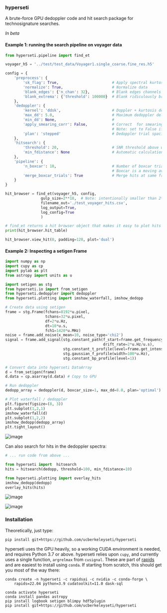 ### hyperseti

A brute-force GPU dedoppler code and hit search package for technosignature searches.

_In beta_

#### Example 1: running the search pipeline on voyager data

```python
from hyperseti.pipeline import find_et

voyager_h5 = '../test/test_data/Voyager1.single_coarse.fine_res.h5'

config = {
    'preprocess': {
        'sk_flag': True,                        # Apply spectral kurtosis flagging
        'normalize': True,                      # Normalize data
        'blank_edges': {'n_chan': 32},          # Blank edges channels
        'blank_extrema': {'threshold': 100000}  # Blank ridiculously bright signals before search
    },
    'dedoppler': {
        'kernel': 'ddsk',                       # Doppler + kurtosis doppler (ddsk)
        'max_dd': 5.0,                          # Maximum dedoppler delay, 5 Hz/s
        'min_dd': None,                         # 
        'apply_smearing_corr': False,           # Correct  for smearing within dedoppler kernel 
                                                # Note: set to False if using multiple boxcars 
        'plan': 'stepped'                       # Dedoppler trial spacing plan (stepped = less memory)
    },
    'hitsearch': {
        'threshold': 20,                        # SNR threshold above which to consider a hit
        'min_fdistance': None                   # Automatic calculation of min. channel spacing between hits
    },
    'pipeline': {
        'n_boxcar': 10,                         # Number of boxcar trials to apply (10 stages, 2^10 channels)
                                                # Boxcar is a moving average to compensate for smearing / broadband
        'merge_boxcar_trials': True             # Merge hits at same frequency that are found in multiple boxcars
    }
}

hit_browser = find_et(voyager_h5, config, 
                gulp_size=2**18,  # Note: intentionally smaller than 2**20 to test slice offset
                filename_out='./test_voyager_hits.csv',
                log_output=True,
                log_config=True
                )

# find_et returns a hit browser object that makes it easy to plot hits 
print(hit_browser.hit_table)

hit_browser.view_hit(0, padding=128, plot='dual')

```

#### Example 2: Inspecting a setigen Frame

```python
import numpy as np
import cupy as cp
import pylab as plt
from astropy import units as u

import setigen as stg
from hyperseti.io import from_setigen
from hyperseti.dedoppler import dedoppler
from hyperseti.plotting import imshow_waterfall, imshow_dedopp

# Create data using setigen
frame = stg.Frame(fchans=8192*u.pixel,
                  tchans=32*u.pixel,
                  df=2*u.Hz,
                  dt=10*u.s,
                  fch1=1420*u.MHz)
noise = frame.add_noise(x_mean=10, noise_type='chi2')
signal = frame.add_signal(stg.constant_path(f_start=frame.get_frequency(index=2000),
                                            drift_rate=2*u.Hz/u.s),
                          stg.constant_t_profile(level=frame.get_intensity(snr=50)),
                          stg.gaussian_f_profile(width=100*u.Hz),
                          stg.constant_bp_profile(level=1))

# Convert data into hyperseti DataArray
d = from_setigen(frame)
d.data = cp.asarray(d.data) # Copy to GPU

# Run dedoppler
dedopp_array = dedoppler(d, boxcar_size=1, max_dd=8.0, plan='optimal')

# Plot waterfall / dedoppler
plt.figure(figsize=(8, 3))
plt.subplot(1,2,1)
imshow_waterfall(d)
plt.subplot(1,2,2)
imshow_dedopp(dedopp_array)
plt.tight_layout()
```

![image](https://user-images.githubusercontent.com/713251/164058073-88ccf3b1-b4a1-4160-b650-fca37770f96d.png)

Can also search for hits in the dedoppler spectra:

```python
# ... run code from above ...  

from hyperseti import  hitsearch
hits = hitsearch(dedopp, threshold=100, min_fdistance=10)

from hyperseti.plotting import overlay_hits
imshow_dedopp(dedopp)
overlay_hits(hits)
```

![image](https://user-images.githubusercontent.com/713251/164058025-ab8a3d7a-ffa5-4437-b01b-6c8d6a29cd7c.png)

![image](https://user-images.githubusercontent.com/713251/164058051-9b511f50-d0d0-4058-b512-c062cc7d7964.png)


### Installation

Theoretically, just type:

```
pip install git+https://github.com/ucberkeleyseti/hyperseti
```

hyperseti uses the GPU heavily, so a working CUDA environment is needed, and
requires Python 3.7 or above.
hyperseti relies upon `cupy`, and currently uses a single function, 
`argrelmax` from `cusignal`. These are part of [rapids](https://rapids.ai/start.html)
and are easiest to install using `conda`. If starting from scratch, this should get you most of
the way there:

```
conda create -n hyperseti -c rapidsai -c nvidia -c conda-forge \
    rapids=22.04 python=3.9 cudatoolkit=11.0 dask-sql 

conda activate hyperseti
conda install pandas astropy
pip install logbook setigen blimpy hdf5plugin
pip install git+https://github.com/ucberkeleyseti/hyperseti
```
